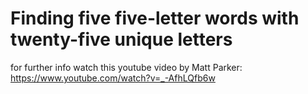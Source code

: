 # Finding five five-letter words with twenty-five unique letters

for further info watch this youtube video by Matt Parker: https://www.youtube.com/watch?v=_-AfhLQfb6w

